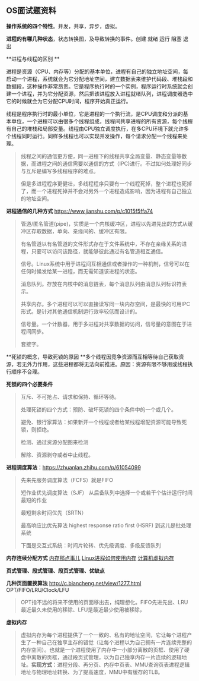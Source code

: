 ## OS面试题资料

**操作系统的四个特性**。并发，共享，异步，虚拟。

**进程的有哪几种状态**，状态转换图，及导致转换的事件。创建 就绪 运行 阻塞 退出

**进程与线程的区别 **

进程是资源（CPU、内存等）分配的基本单位，进程有自己的独立地址空间，每启动一个进程，系统就会为它分配地址空间，建立数据表来维护代码段、堆栈段和数据段，这种操作非常昂贵。它是程序执行时的一个实例，程序运行时系统就会创建一个进程，并为它分配资源，然后把该进程放入进程就绪队列，进程调度器选中它的时候就会为它分配CPU时间，程序开始真正运行。

线程是程序执行时的最小单位，它是进程的一个执行流，是CPU调度和分派的基本单位，一个进程可以由很多个线程组成，线程间共享进程的所有资源，每个线程有自己的堆栈和局部变量。线程由CPU独立调度执行，在多CPU环境下就允许多个线程同时运行。同样多线程也可以实现并发操作，每个请求分配一个线程来处理。

> 线程之间的通信更方便，同一进程下的线程共享全局变量、静态变量等数据，而进程之间的通信需要以通信的方式（IPC)进行。不过如何处理好同步与互斥是编写多线程程序的难点。
>
> 但是多进程程序更健壮，多线程程序只要有一个线程死掉，整个进程也死掉了，而一个进程死掉并不会对另外一个进程造成影响，因为进程有自己独立的地址空间。

**进程通信的几种方式**  https://www.jianshu.com/p/c1015f5ffa74

> 管道/匿名管道(pipe)，实质是一个内核缓冲区，进程以先进先出的方式从缓冲区存取数据，单向、亲缘间的、缓冲区有限。
>
> 有名管道以有名管道的文件形式存在于文件系统中，不存在亲缘关系的进程，只要可以访问该路径，就能够彼此通过有名管道相互通信。
>
> 信号。Linux系统中用于进程间互相通信或者操作的一种机制，信号可以在任何时候发给某一进程，而无需知道该进程的状态。
>
> 消息队列。存放在内核中的消息链表，每个消息队列由消息队列标识符表示。
>
> 共享内存。多个进程可以可以直接读写同一块内存空间，是最快的可用IPC形式。是针对其他通信机制运行效率较低而设计的。
>
> 信号量。一个计数器，用于多进程对共享数据的访问，信号量的意图在于进程间同步。
>
> 套接字。

**死锁的概念，导致死锁的原因 **多个线程因竞争资源而互相等待自己获取资源，若无外力作用，这些进程都将无法向前推进。原因：资源有限不够用或线程执行顺序不合理。

**死锁的四个必要条件**

> 互斥、不可抢占、请求和保持、循环等待。
>
> 处理死锁的四个方式：预防、破坏死锁的四个条件中的一个或几个。
>
> 避免、银行家算法：如果新开一个线程或者给某线程增配资源可能导致死锁，则拒绝。
>
> 检测、通过资源分配图来检测
>
> 解除、资源剥夺或者中止线程。

**进程调度算法**：https://zhuanlan.zhihu.com/p/61054099

> 先来先服务调度算法（FCFS）就是FIFO
>
> 短作业优先调度算法（SJF） 从后备队列中选择一个或若干个估计运行时间最短的作业
>
> 最短剩余时间优先（SRTN）
>
> 最高响应比优先算法 highest response ratio first (HSRF) 到这儿是批处理系统
>
> 下面是交互式系统：时间片轮转、优先级调度、多级反馈队列

**内存连续分配方式** [内存那点事儿](https://zhuanlan.zhihu.com/p/35147253)   [Linux进程如何使用内存](https://zhuanlan.zhihu.com/p/56930505)   [计算机虚拟内存](https://zhuanlan.zhihu.com/p/61238591)

**页式管理、段式管理、段页式管理、优缺点**

**几种页面置换算法** http://c.biancheng.net/view/1277.html OPT/FIFO/LRU/Clock/LFU

> OPT指不远的将来不使用的页面移出去，纯理想化。FIFO先进先出、LRU最近最久未使用的移除、LFU是最近最少使用被移除，

**虚拟内存**

> 虚拟内存为每个进程提供了一个一致的、私有的地址空间，它让每个进程产生了一种自己在独享主存的错觉（让每个进程以为自己拥有一片连续完整的内存空间）。也就是一个进程使用了内存中一小部分离散的页框、使用了硬盘中离散的页框，通过段页式管理，以为自己独享内存一片连续的逻辑地址。**实现方式**：进程分段、再分页、内存中页表、MMU查询页表进程逻辑地址与物理地址转换、为了提高速度，MMU中有缓存的TLB。